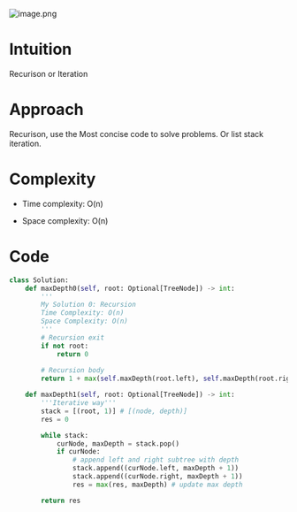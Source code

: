 ![image.png](https://pic.leetcode.cn/1696764964-scgWQg-image.png)

# Intuition
Recurison or Iteration

# Approach
Recurison, use the Most concise code to solve problems.
Or list stack iteration.
# Complexity
- Time complexity:
O(n)

- Space complexity:
O(n)

# Code
```python
class Solution:
	def maxDepth0(self, root: Optional[TreeNode]) -> int:
		'''
        My Solution 0: Recursion
		Time Complexity: O(n)
		Space Complexity: O(n)
		'''
		# Recursion exit
		if not root:
			return 0
		
		# Recursion body
		return 1 + max(self.maxDepth(root.left), self.maxDepth(root.right))

	def maxDepth1(self, root: Optional[TreeNode]) -> int:
		'''Iterative way'''
		stack = [(root, 1)] # [(node, depth)]
		res = 0

		while stack:
			curNode, maxDepth = stack.pop()
			if curNode:
				# append left and right subtree with depth
				stack.append((curNode.left, maxDepth + 1))
				stack.append((curNode.right, maxDepth + 1))
				res = max(res, maxDepth) # update max depth

		return res
```